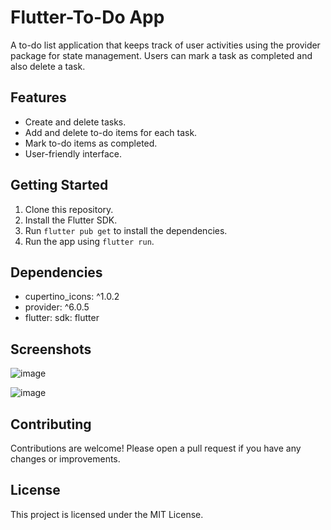 # Flutter-To-Do App

A to-do list application that keeps track of user activities using the provider package for state management. Users can mark a task as completed and also delete a task.

## Features

* Create and delete tasks.
* Add and delete to-do items for each task.
* Mark to-do items as completed.
* User-friendly interface.

## Getting Started

1. Clone this repository.
2. Install the Flutter SDK.
3. Run `flutter pub get` to install the dependencies.
4. Run the app using `flutter run`.

## Dependencies

* cupertino_icons: ^1.0.2
* provider: ^6.0.5
* flutter: sdk: flutter


## Screenshots

![image](https://github.com/LadenikaPeter/Flutter-To-do-app/assets/106180758/a279a58e-157c-4e85-9575-297e78832f25)

![image](https://github.com/LadenikaPeter/Flutter-To-do-app/assets/106180758/c6866cbb-c0a9-4e61-a349-818dc614399e)


## Contributing

Contributions are welcome! Please open a pull request if you have any changes or improvements.

## License

This project is licensed under the MIT License.
